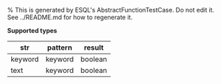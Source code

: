 % This is generated by ESQL's AbstractFunctionTestCase. Do not edit it. See ../README.md for how to regenerate it.

**Supported types**

| str | pattern | result |
| --- | --- | --- |
| keyword | keyword | boolean |
| text | keyword | boolean |

